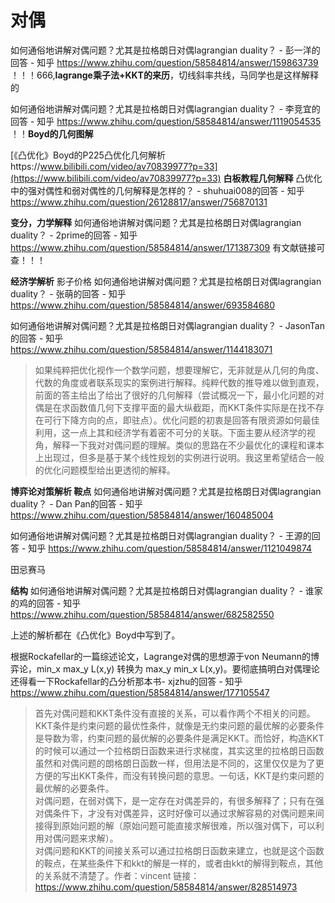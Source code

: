 


# 对偶

如何通俗地讲解对偶问题？尤其是拉格朗日对偶lagrangian duality？ - 彭一洋的回答 - 知乎 https://www.zhihu.com/question/58584814/answer/159863739 ！！！666,**lagrange乘子法+KKT的来历**，切线斜率共线，马同学也是这样解释的









如何通俗地讲解对偶问题？尤其是拉格朗日对偶lagrangian duality？ - 李竞宜的回答 - 知乎 https://www.zhihu.com/question/58584814/answer/1119054535 ！！**Boyd的几何图解**


[《凸优化》Boyd的P225凸优化几何解析https://www.bilibili.com/video/av70839977?p=33](https://www.bilibili.com/video/av70839977?p=33) **白板教程几何解释**
凸优化中的强对偶性和弱对偶性的几何解释是怎样的？ \- shuhuai008的回答 - 知乎 https://www.zhihu.com/question/26128817/answer/756870131 

**变分，力学解释**  如何通俗地讲解对偶问题？尤其是拉格朗日对偶lagrangian duality？ - 2prime的回答 - 知乎 https://www.zhihu.com/question/58584814/answer/171387309  有文献链接可查！！！


**经济学解析**  影子价格 如何通俗地讲解对偶问题？尤其是拉格朗日对偶lagrangian duality？ - 张萌的回答 - 知乎 https://www.zhihu.com/question/58584814/answer/693584680

如何通俗地讲解对偶问题？尤其是拉格朗日对偶lagrangian duality？ - JasonTan的回答 - 知乎 https://www.zhihu.com/question/58584814/answer/1144183071

>如果纯粹把优化视作一个数学问题，想要理解它，无非就是从几何的角度、代数的角度或者联系现实的案例进行解释。纯粹代数的推导难以做到直观，前面的答主给出了给出了很好的几何解释（尝试概况一下，最小化问题的对偶是在求函数值几何下支撑平面的最大纵截距，而KKT条件实际是在找不存在可行下降方向的点，即驻点）。优化问题的初衷是回答有限资源如何最佳利用，这一点上其和经济学有着密不可分的关联。下面主要从经济学的视角，解释一下我对对偶问题的理解。类似的思路在不少最优化的课程和课本上出现过，但多是基于某个线性规划的实例进行说明。我这里希望结合一般的优化问题模型给出更透彻的解释。



**博弈论对策解析 鞍点**  如何通俗地讲解对偶问题？尤其是拉格朗日对偶lagrangian duality？ - Dan Pan的回答 - 知乎 https://www.zhihu.com/question/58584814/answer/160485004

如何通俗地讲解对偶问题？尤其是拉格朗日对偶lagrangian duality？ - 王源的回答 - 知乎 https://www.zhihu.com/question/58584814/answer/1121049874

田忌赛马


**结构** 如何通俗地讲解对偶问题？尤其是拉格朗日对偶lagrangian duality？ - 谁家的鸡的回答 - 知乎 https://www.zhihu.com/question/58584814/answer/682582550


















上述的解析都在《凸优化》Boyd中写到了。


根据Rockafellar的一篇综述论文，Lagrange对偶的思想源于von Neumann的博弈论，min\_x max\_y L(x,y) 转换为 max\_y min\_x L(x,y)。要彻底搞明白对偶理论还得看一下Rockafellar的凸分析那本书- xjzhu的回答 - 知乎 https://www.zhihu.com/question/58584814/answer/177105547



>首先对偶问题和KKT条件没有直接的关系，可以看作两个不相关的问题。  
KKT条件是约束问题的最优性条件，就像是无约束问题的最优解的必要条件是导数为零，约束问题的最优解的必要条件是满足KKT。而恰好，构造KKT的时候可以通过一个拉格朗日函数来进行求梯度，其实这里的拉格朗日函数虽然和对偶问题的朗格朗日函数一样，但用法是不同的，这里仅仅是为了更方便的写出KKT条件，而没有转换问题的意思。一句话，KKT是约束问题的最优解的必要条件。  
对偶问题，在弱对偶下，是一定存在对偶差异的，有很多解释了；只有在强对偶条件下，才没有对偶差异，这时好像可以通过求解容易的对偶问题来间接得到原始问题的解（原始问题可能直接求解很难，所以强对偶下，可以利用对偶问题来求解）。  
对偶问题和KKT的间接关系可以通过拉格朗日函数来建立，也就是这个函数的鞍点，在某些条件下和kkt的解是一样的，或者由kkt的解得到鞍点，其他的关系就不清楚了。作者：vincent   链接：https://www.zhihu.com/question/58584814/answer/828514973  




































